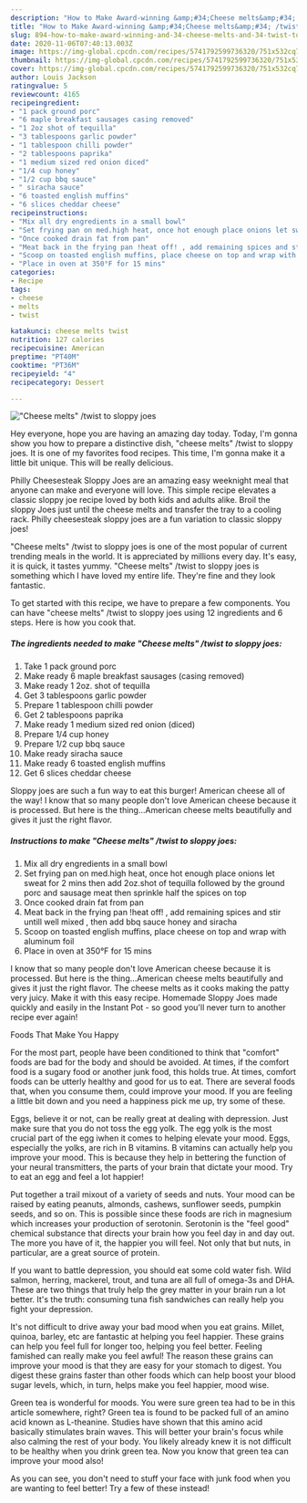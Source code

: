 ```yaml
---
description: "How to Make Award-winning &amp;#34;Cheese melts&amp;#34; /twist to sloppy joes"
title: "How to Make Award-winning &amp;#34;Cheese melts&amp;#34; /twist to sloppy joes"
slug: 894-how-to-make-award-winning-and-34-cheese-melts-and-34-twist-to-sloppy-joes
date: 2020-11-06T07:40:13.003Z
image: https://img-global.cpcdn.com/recipes/5741792599736320/751x532cq70/cheese-melts-twist-to-sloppy-joes-recipe-main-photo.jpg
thumbnail: https://img-global.cpcdn.com/recipes/5741792599736320/751x532cq70/cheese-melts-twist-to-sloppy-joes-recipe-main-photo.jpg
cover: https://img-global.cpcdn.com/recipes/5741792599736320/751x532cq70/cheese-melts-twist-to-sloppy-joes-recipe-main-photo.jpg
author: Louis Jackson
ratingvalue: 5
reviewcount: 4165
recipeingredient:
- "1 pack ground porc"
- "6 maple breakfast sausages casing removed"
- "1 2oz shot of tequilla"
- "3 tablespoons garlic powder"
- "1 tablespoon chilli powder"
- "2 tablespoons paprika"
- "1 medium sized red onion diced"
- "1/4 cup honey"
- "1/2 cup bbq sauce"
- " siracha sauce"
- "6 toasted english muffins"
- "6 slices cheddar cheese"
recipeinstructions:
- "Mix all dry engredients in a small bowl"
- "Set frying pan on med.high heat, once hot enough place onions let sweat for 2 mins then add 2oz.shot of tequilla followed by the ground porc and sausage meat then sprinkle half the spices on top"
- "Once cooked drain fat from pan"
- "Meat back in the frying pan !heat off! , add remaining spices and stir untill well mixed , then add bbq sauce honey and siracha"
- "Scoop on toasted english muffins, place cheese on top and wrap with aluminum foil"
- "Place in oven at 350°F for 15 mins"
categories:
- Recipe
tags:
- cheese
- melts
- twist

katakunci: cheese melts twist 
nutrition: 127 calories
recipecuisine: American
preptime: "PT40M"
cooktime: "PT36M"
recipeyield: "4"
recipecategory: Dessert

---
```



![&#34;Cheese melts&#34; /twist to sloppy joes](https://img-global.cpcdn.com/recipes/5741792599736320/751x532cq70/cheese-melts-twist-to-sloppy-joes-recipe-main-photo.jpg)

Hey everyone, hope you are having an amazing day today. Today, I'm gonna show you how to prepare a distinctive dish, &#34;cheese melts&#34; /twist to sloppy joes. It is one of my favorites food recipes. This time, I'm gonna make it a little bit unique. This will be really delicious.

Philly Cheesesteak Sloppy Joes are an amazing easy weeknight meal that anyone can make and everyone will love. This simple recipe elevates a classic sloppy joe recipe loved by both kids and adults alike. Broil the sloppy Joes just until the cheese melts and transfer the tray to a cooling rack. Philly cheesesteak sloppy joes are a fun variation to classic sloppy joes!

&#34;Cheese melts&#34; /twist to sloppy joes is one of the most popular of current trending meals in the world. It is appreciated by millions every day. It's easy, it is quick, it tastes yummy. &#34;Cheese melts&#34; /twist to sloppy joes is something which I have loved my entire life. They're fine and they look fantastic.


To get started with this recipe, we have to prepare a few components. You can have &#34;cheese melts&#34; /twist to sloppy joes using 12 ingredients and 6 steps. Here is how you cook that.

<!--inarticleads1-->

##### The ingredients needed to make &#34;Cheese melts&#34; /twist to sloppy joes:

1. Take 1 pack ground porc
1. Make ready 6 maple breakfast sausages (casing removed)
1. Make ready 1 2oz. shot of tequilla
1. Get 3 tablespoons garlic powder
1. Prepare 1 tablespoon chilli powder
1. Get 2 tablespoons paprika
1. Make ready 1 medium sized red onion (diced)
1. Prepare 1/4 cup honey
1. Prepare 1/2 cup bbq sauce
1. Make ready  siracha sauce
1. Make ready 6 toasted english muffins
1. Get 6 slices cheddar cheese


Sloppy joes are such a fun way to eat this burger! American cheese all of the way! I know that so many people don&#39;t love American cheese because it is processed. But here is the thing…American cheese melts beautifully and gives it just the right flavor. 

<!--inarticleads2-->

##### Instructions to make &#34;Cheese melts&#34; /twist to sloppy joes:

1. Mix all dry engredients in a small bowl
1. Set frying pan on med.high heat, once hot enough place onions let sweat for 2 mins then add 2oz.shot of tequilla followed by the ground porc and sausage meat then sprinkle half the spices on top
1. Once cooked drain fat from pan
1. Meat back in the frying pan !heat off! , add remaining spices and stir untill well mixed , then add bbq sauce honey and siracha
1. Scoop on toasted english muffins, place cheese on top and wrap with aluminum foil
1. Place in oven at 350°F for 15 mins


I know that so many people don&#39;t love American cheese because it is processed. But here is the thing…American cheese melts beautifully and gives it just the right flavor. The cheese melts as it cooks making the patty very juicy. Make it with this easy recipe. Homemade Sloppy Joes made quickly and easily in the Instant Pot - so good you&#39;ll never turn to another recipe ever again! 

Foods That Make You Happy


For the most part, people have been conditioned to think that "comfort" foods are bad for the body and should be avoided. At times, if the comfort food is a sugary food or another junk food, this holds true. At times, comfort foods can be utterly healthy and good for us to eat. There are several foods that, when you consume them, could improve your mood. If you are feeling a little bit down and you need a happiness pick me up, try some of these.

Eggs, believe it or not, can be really great at dealing with depression. Just make sure that you do not toss the egg yolk. The egg yolk is the most crucial part of the egg iwhen it comes to helping elevate your mood. Eggs, especially the yolks, are rich in B vitamins. B vitamins can actually help you improve your mood. This is because they help in bettering the function of your neural transmitters, the parts of your brain that dictate your mood. Try to eat an egg and feel a lot happier!

Put together a trail mixout of a variety of seeds and nuts. Your mood can be raised by eating peanuts, almonds, cashews, sunflower seeds, pumpkin seeds, and so on. This is possible since these foods are rich in magnesium which increases your production of serotonin. Serotonin is the "feel good" chemical substance that directs your brain how you feel day in and day out. The more you have of it, the happier you will feel. Not only that but nuts, in particular, are a great source of protein.

If you want to battle depression, you should eat some cold water fish. Wild salmon, herring, mackerel, trout, and tuna are all full of omega-3s and DHA. These are two things that truly help the grey matter in your brain run a lot better. It's the truth: consuming tuna fish sandwiches can really help you fight your depression. 

It's not difficult to drive away your bad mood when you eat grains. Millet, quinoa, barley, etc are fantastic at helping you feel happier. These grains can help you feel full for longer too, helping you feel better. Feeling famished can really make you feel awful! The reason these grains can improve your mood is that they are easy for your stomach to digest. You digest these grains faster than other foods which can help boost your blood sugar levels, which, in turn, helps make you feel happier, mood wise.

Green tea is wonderful for moods. You were sure green tea had to be in this article somewhere, right? Green tea is found to be packed full of an amino acid known as L-theanine. Studies have shown that this amino acid basically stimulates brain waves. This will better your brain's focus while also calming the rest of your body. You likely already knew it is not difficult to be healthy when you drink green tea. Now you know that green tea can improve your mood also!

As you can see, you don't need to stuff your face with junk food when you are wanting to feel better! Try a few of these instead!

